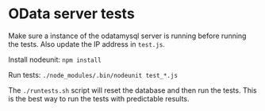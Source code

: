 OData server tests
=================

Make sure a instance of the odatamysql server is running before running the tests.
Also update the IP address in `test.js`.

Install nodeunit: `npm install`

Run tests: `./node_modules/.bin/nodeunit test_*.js`

The `./runtests.sh` script will reset the database and then run the tests.
This is the best way to run the tests with predictable results.
